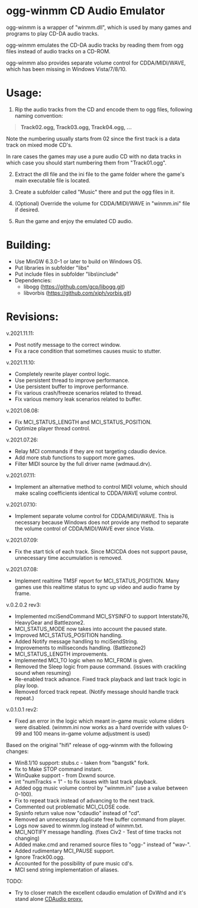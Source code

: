 # ogg-winmm CD Audio Emulator

ogg-winmm is a wrapper of "winmm.dll", which is used by many games and programs to play CD-DA audio tracks.

ogg-winmm emulates the CD-DA audio tracks by reading them from ogg files instead of audio tracks on a CD-ROM.

ogg-winmm also provides separate volume control for CDDA/MIDI/WAVE, which has been missing in Windows Vista/7/8/10.

# Usage:

1. Rip the audio tracks from the CD and encode them to ogg files, following naming convention:
> **Track02.ogg, Track03.ogg, Track04.ogg, ...**

  Note the numbering usually starts from 02 since the first track is a data track on mixed mode CD's.
  
  In rare cases the games may use a pure audio CD with no data tracks in which case you should start numbering them from "Track01.ogg".

2. Extract the dll file and the ini file to the game folder where the game's main executable file is located.

3. Create a subfolder called "Music" there and put the ogg files in it. 

4. (Optional) Override the volume for CDDA/MIDI/WAVE in "winmm.ini" file if desired.

5. Run the game and enjoy the emulated CD audio.

# Building:

- Use MinGW 6.3.0-1 or later to build on Windows OS.
- Put libraries in subfolder "libs\"
- Put include files in subfolder "libs\include\"
- Dependencies:
  - libogg (https://github.com/gcp/libogg.git)
  - libvorbis (https://github.com/xiph/vorbis.git)

# Revisions:

v.2021.11.11:
- Post notify message to the correct window.
- Fix a race condition that sometimes causes music to stutter.

v.2021.11.10:
- Completely rewrite player control logic.
- Use persistent thread to improve performance.
- Use persistent buffer to improve performance.
- Fix various crash/freeze scenarios related to thread.
- Fix various memory leak scenarios related to buffer.

v.2021.08.08:
- Fix MCI_STATUS_LENGTH and MCI_STATUS_POSITION.
- Optimize player thread control.

v.2021.07.26:
- Relay MCI commands if they are not targeting cdaudio device.
- Add more stub functions to support more games.
- Filter MIDI source by the full driver name (wdmaud.drv).

v.2021.07.11:
- Implement an alternative method to control MIDI volume, which should make scaling coefficients identical to CDDA/WAVE volume control.

v.2021.07.10:
- Implement separate volume control for CDDA/MIDI/WAVE.
  This is necessary because Windows does not provide any method to separate the volume control of CDDA/MIDI/WAVE ever since Vista.

v.2021.07.09:
- Fix the start tick of each track.
  Since MCICDA does not support pause, unnecessary time accumulation is removed.

v.2021.07.08:
- Implement realtime TMSF report for MCI_STATUS_POSITION.
  Many games use this realtime status to sync up video and audio frame by frame.

v.0.2.0.2 rev3:
- Implemented mciSendCommand MCI_SYSINFO to support Interstate76, HeavyGear and Battlezone2.
- MCI_STATUS_MODE now takes into account the paused state.
- Improved MCI_STATUS_POSITION handling.
- Added Notify message handling to mciSendString.
- Improvements to milliseconds handling. (Battlezone2)
- MCI_STATUS_LENGTH improvements.
- Implemented MCI_TO logic when no MCI_FROM is given.
- Removed the Sleep logic from pause command. (issues with crackling sound when resuming)
- Re-enabled track advance. Fixed track playback and last track logic in play loop.
- Removed forced track repeat. (Notify message should handle track repeat.)

v.0.1.0.1 rev2:
- Fixed an error in the logic which meant in-game music volume sliders were disabled. (winmm.ini now works as a hard override with values 0-99 and 100 means in-game volume adjustment is used)

Based on the original "hifi" release of ogg-winmm with the following changes:

- Win8.1/10 support: stubs.c - taken from "bangstk" fork.
- fix to Make STOP command instant.
- WinQuake support - from Dxwnd source.
- int "numTracks = 1" - to fix issues with last track playback.
- Added ogg music volume control by "winmm.ini" (use a value between 0-100).
- Fix to repeat track instead of advancing to the next track.
- Commented out problematic MCI_CLOSE code.
- Sysinfo return value now "cdaudio" instead of "cd".
- Removed an unnecessary duplicate free buffer command from player.
- Logs now saved to winmm.log instead of winmm.txt.
- MCI_NOTIFY message handling. (fixes Civ2 - Test of time tracks not changing)
- Added make.cmd and renamed source files to "ogg-" instead of "wav-".
- Added rudimentary MCI_PAUSE support.
- Ignore Track00.ogg.
- Accounted for the possibility of pure music cd's.
- MCI send string implementation of aliases.

TODO:
- Try to closer match the excellent cdaudio emulation of DxWnd and it's stand alone [CDAudio proxy.](https://sourceforge.net/projects/cdaudio-proxy/)


